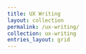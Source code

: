 ```yaml
---
title: UX Writing
layout: collection
permalink: /ux-writing/
collection: ux-writing
entries_layout: grid
---
```

